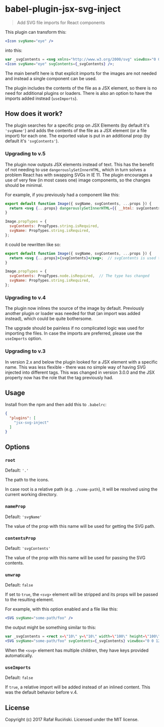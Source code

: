 # babel-plugin-jsx-svg-inject

> Add SVG file imports for React components

This plugin can transform this:
```jsx
<Icon svgName="eye" />
```

into this:
```jsx
var _svgContents = <svg xmlns="http://www.w3.org/2000/svg" viewBox="0 0 200 200"><circle cx="100" cy="100" r="100"/></svg>;
<Icon svgName="eye" svgContents={_svgContents} />;
```

The main benefit here is that explicit imports for the images are not needed and instead a single component can be used.

The plugin includes the contents of the file as a JSX element, so there is no need for additional plugins or loaders.
There is also an option to have the imports added instead (`useImports`).

## How does it work?

The plugin searches for a specific prop on JSX Elements (by default it's `'svgName'`) and adds the contents of the file as a JSX element (or a file import) for each one.
The exported value is put in an additional prop (by default it's `'svgContents'`).

### Upgrading to v.5

The plugin now outputs JSX elements instead of text.
This has the benefit of not needing to use `dangerouslySetInnerHTML`, which in turn solves a problem React has with swapping SVGs in IE 11.
The plugin encourages a use of very few (in most cases one) image components, so the changes should be minimal.

For example, if you previously had a component like this:

```jsx
export default function Image({ svgName, svgContents, ...props }) {
  return <svg {...props} dangerouslySetInnerHTML={{ __html: svgContents }} />;
}

Image.propTypes = {
  svgContents: PropTypes.string.isRequired,
  svgName: PropTypes.string.isRequired,
};
```

it could be rewritten like so:

```jsx
export default function Image({ svgName, svgContents, ...props }) {
  return <svg {...props}>{svgContents}</svg>;  // svgContents is used the same as React children
}

Image.propTypes = {
  svgContents: PropTypes.node.isRequired,  // The type has changed
  svgName: PropTypes.string.isRequired,
};
```

### Upgrading to v.4

The plugin now inlines the source of the image by default.
Previously another plugin or loader was needed for that (an import was added instead), which could be quite bothersome.

The upgrade should be painless if no complicated logic was used for importing the files.
In case the imports are preferred, please use the `useImports` option.

### Upgrading to v.3

In version 2.x and below the plugin looked for a JSX element with a specific name.
This was less flexible - there was no simple way of having SVG injected into different tags.
This was changed in version 3.0.0 and the JSX property now has the role that the tag previously had.

## Usage

Install from the npm and then add this to `.babelrc`:
```json
{
  "plugins": [
    "jsx-svg-inject"
  ]
}
```

## Options

### `root`
Default: `'.'`

The path to the icons.

In case root is a relative path (e.g. `./some-path`), it will be resolved using the current working directory.

### `nameProp`
Default: `'svgName'`

The value of the prop with this name will be used for getting the SVG path.

### `contentsProp`
Default: `'svgContents'`

The value of the prop with this name will be used for passing the SVG contents.

### `unwrap`
Default: `false`

If set to `true`, the `<svg>` element will be stripped and its props will be passed to the resulting element.

For example, with this option enabled and a file like this:
```jsx
<SVG svgName="some-path/foo" />
```

the output might be something similar to this:
```jsx
var _svgContents = <rect x=\"10\" y=\"10\" width=\"100\" height=\"100\" />;
<SVG svgName="some-path/foo" svgContents={_svgContents} viewBox="0 0 120 120" height="120" width="120" xmlns="http://www.w3.org/2000/svg" />;
```

When the `<svg>` element has multiple children, they have keys provided automatically.

### `useImports`
Default: `false`

If `true`, a relative import will be added instead of an inlined content.
This was the default behavior before v.4.

## License

Copyright (c) 2017 Rafał Ruciński. Licensed under the MIT license.
